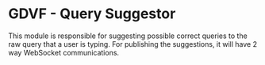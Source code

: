 # GDVF - Query Suggestor
This module is responsible for suggesting possible correct queries to the raw query that a user is typing.
For publishing the suggestions, it will have 2 way WebSocket communications.
